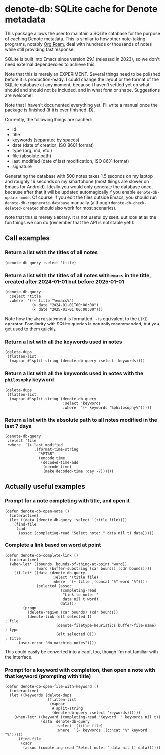 # denote-db: SQLite cache for Denote metadata

This package allows the user to maintain a SQLite database for the
purpose of caching Denote metadata.  This is similar to how other
note-taking programs, notably [Org Roam](https://github.com/org-roam/org-roam), deal with hundreds or
thousands of notes while still providing fast response.

SQLite is built into Emacs since version 29.1 (released in 2023), so
we don't need external dependencies to achieve this.

Note that this is merely an EXPERIMENT.  Several things need to be
polished before it is production-ready.  I could change the layout or
the format of the SQLite database at any moment, because I haven't
settled yet on what should and should not be included, and in what
form or shape.  Suggestions are welcome!

Note that I haven't documented everything yet.  I'll write a manual
once the package is finished (if it is ever finished :D).

Currently, the following things are cached:

* id
* title
* keywords (separated by spaces)
* date (date of creation, ISO 8601 format)
* type (org, md, etc.)
* file (absolute path)
* last_modified (date of last modification, ISO 8601 format)
* signature

Generating the database with 500 notes takes 1.5 seconds on my laptop
and roughly 16 seconds on my smartphone (most things are slower on
Emacs for Android).  Ideally you would only generate the database
once, because after that it will be updated automagically if you
enable `denote-db-update-mode`.  Of course, if you edit the files
outside Emacs, you should run `denote-db-regenerate-database` manually
(although `denote-db-check-deleted-created` should also work for most
scenarios).

Note that this is merely a library.  It is not useful by itself.  But
look at all the fun things we can do (remember that the API is not
stable yet!):

## Call examples

### Return a list with the titles of all notes

```elisp
(denote-db-query :select 'title)
```

### Return a list with the titles of all notes with `emacs` in the title, created after 2024-01-01 but before 2025-01-01

```elisp
(denote-db-query
  :select 'title
  :where  '((~ title "%emacs%")
            (> date "2024-01-01T00:00:00")
            (< date "2025-01-01T00:00:00")))
```

Note how the `where` statement is formatted.  `~` is equivalent to the `LIKE` operator.  Familiarity with SQLite queries is naturally recommended, but you get used to them quickly.

### Return a list with all the keywords used in notes

```elisp
(delete-dups
 (flatten-list
  (mapcar #'split-string (denote-db-query :select 'keywords))))
```

### Return a list with all the keywords used in notes with the `philosophy` keyword

```elisp
(delete-dups
 (flatten-list
  (mapcar #'split-string (denote-db-query
                          :select 'keywords
                          :where  '(~ keywords "%philosophy%")))))
```

### Return a list with the absolute path to all notes modified in the last 7 days

```elisp
(denote-db-query
 :select 'file
 :where  `(> last_modified
             ,(format-time-string
               "%FT%R"
               (encode-time
                (decoded-time-add
                 (decode-time)
                 (make-decoded-time :day -7))))))
```

## Actually useful examples

### Prompt for a note completing with title, and open it

```elisp
(defun denote-db-open-note ()
  (interactive)
  (let ((data (denote-db-query :select '(title file))))
    (find-file
     (cadr
      (assoc (completing-read "Select note: " data nil t) data)))))
```

### Complete a link based on word at point

```elisp
(defun denote-db-complete-link ()
  (interactive)
  (when-let* ((bounds (bounds-of-thing-at-point 'word))
              (word (buffer-substring (car bounds) (cdr bounds))))
    (if-let* ((data (denote-db-query
                     :select '(title file)
                     :where  `(~ title ,(concat "%" word "%"))))
              (selected (assoc
                         (completing-read
                          "Link to note: "
                          data nil t word)
                         data)))
        (progn
          (delete-region (car bounds) (cdr bounds))
          (denote-link (elt selected 1)                                ; file
                       (denote-filetype-heuristics buffer-file-name)   ; type
                       (elt selected 0)))                              ; title
      (user-error "No matching notes"))))
```

This could easily be converted into a capf, too, though I'm not
familiar with the interface.

### Prompt for a keyword with completion, then open a note with that keyword (prompting with title)

```elisp
(defun denote-db-open-file-with-keyword ()
  (interactive)
  (let ((keywords (delete-dups
                   (flatten-list
                    (mapcar
                     #'split-string
                     (denote-db-query :select 'keywords))))))
    (when-let* ((keyword (completing-read "Keyword: " keywords nil t))
                (data (denote-db-query
                       :select '(title file)
                       :where  `(~ keywords ,(concat "%" keyword "%")))))
      (find-file
       (cadr
        (assoc (completing-read "Select note: " data nil t) data))))))
```

